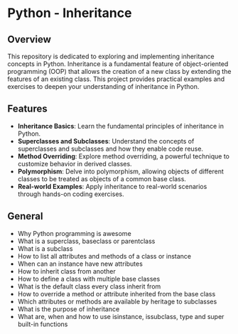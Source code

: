 # Python - Inheritance

## Overview

This repository is dedicated to exploring and implementing inheritance concepts in Python. Inheritance is a fundamental feature of object-oriented programming (OOP) that allows the creation of a new class by extending the features of an existing class. This project provides practical examples and exercises to deepen your understanding of inheritance in Python.

## Features

- **Inheritance Basics**: Learn the fundamental principles of inheritance in Python.
- **Superclasses and Subclasses**: Understand the concepts of superclasses and subclasses and how they enable code reuse.
- **Method Overriding**: Explore method overriding, a powerful technique to customize behavior in derived classes.
- **Polymorphism**: Delve into polymorphism, allowing objects of different classes to be treated as objects of a common base class.
- **Real-world Examples**: Apply inheritance to real-world scenarios through hands-on coding exercises.

## General

- Why Python programming is awesome
- What is a superclass, baseclass or parentclass
- What is a subclass
- How to list all attributes and methods of a class or instance
- When can an instance have new attributes
- How to inherit class from another
- How to define a class with multiple base classes
- What is the default class every class inherit from
- How to override a method or attribute inherited from the base class
- Which attributes or methods are available by heritage to subclasses
- What is the purpose of inheritance
- What are, when and how to use isinstance, issubclass, type and super built-in functions
